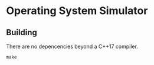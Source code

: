# Operating System Simulator

## Building

There are no depencencies beyond a C++17 compiler.

```
make
```


